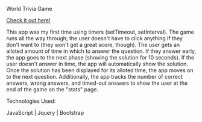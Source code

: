 World Trivia Game

[Check it out here!](https://barroncn.github.io/TriviaGame/)

This app was my first time using timers (setTimeout, setInterval). The game runs all the way through; the user doesn't have to click anything if they don't want to (they won't get a great score, though). The user gets an alloted amount of time in which to answer the question. If they answer early, the app goes to the next phase (showing the solution for 10 seconds). If the user doesn't answer in time, the app will automatically show the solution. Once the solution has been displayed for its alloted time, the app moves on to the next question. Additionally, the app tracks the number of correct answers, wrong answers, and timed-out answers to show the user at the end of the game on the "stats" page.


Technologies Used:

JavaScript | Jquery | Bootstrap 
